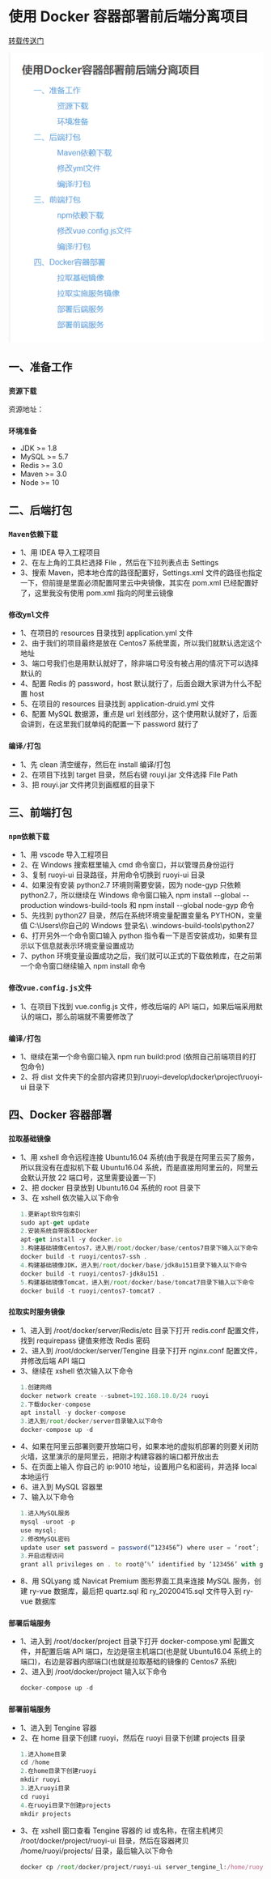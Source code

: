 # 使用 Docker 容器部署前后端分离项目

[转载传送门](https://blog.csdn.net/liyns/article/details/107080020)

![image](./images/docker.png)

## 一、准备工作

### `资源下载`

资源地址：

### `环境准备`

- JDK >= 1.8
- MySQL >= 5.7
- Redis >= 3.0
- Maven >= 3.0
- Node >= 10

## 二、后端打包

### `Maven依赖下载`

- 1、用 IDEA 导入工程项目
- 2、在左上角的工具栏选择 File ，然后在下拉列表点击 Settings
- 3、搜索 Maven，把本地仓库的路径配置好，Settings.xml 文件的路径也指定一下，但前提是里面必须配置阿里云中央镜像，其实在 pom.xml 已经配置好了，这里我没有使用 pom.xml 指向的阿里云镜像

### `修改yml文件`

- 1、在项目的 resources 目录找到 application.yml 文件
- 2、由于我们的项目最终是放在 Centos7 系统里面，所以我们就默认选定这个地址
- 3、端口号我们也是用默认就好了，除非端口号没有被占用的情况下可以选择默认的
- 4、配置 Redis 的 password，host 默认就行了，后面会跟大家讲为什么不配置 host
- 5、在项目的 resources 目录找到 application-druid.yml 文件
- 6、配置 MySQL 数据源，重点是 url 划线部分，这个使用默认就好了，后面会讲到，在这里我们就单纯的配置一下 password 就行了

### `编译/打包`

- 1、先 clean 清空缓存，然后在 install 编译/打包
- 2、在项目下找到 target 目录，然后右键 rouyi.jar 文件选择 File Path
- 3、把 rouyi.jar 文件拷贝到画框框的目录下

## 三、前端打包

### `npm依赖下载`

- 1、用 vscode 导入工程项目
- 2、在 Windows 搜索框里输入 cmd 命令窗口，并以管理员身份运行
- 3、复制 ruoyi-ui 目录路径，并用命令切换到 ruoyi-ui 目录
- 4、如果没有安装 python2.7 环境则需要安装，因为 node-gyp 只依赖 python2.7，所以继续在 Windows 命令窗口输入 npm install --global --production windows-build-tools 和 npm install --global node-gyp 命令
- 5、先找到 python27 目录，然后在系统环境变量配置变量名 PYTHON，变量值 C:\Users\你自己的 Windows 登录名\ .windows-build-tools\python27
- 6、打开另外一个命令窗口输入 python 指令看一下是否安装成功，如果有显示以下信息就表示环境变量设置成功
- 7、python 环境变量设置成功之后，我们就可以正式的下载依赖库，在之前第一个命令窗口继续输入 npm install 命令

### `修改vue.config.js文件`

- 1、在项目下找到 vue.config.js 文件，修改后端的 API 端口，如果后端采用默认的端口，那么前端就不需要修改了

### `编译/打包`

- 1、继续在第一个命令窗口输入 npm run build:prod (依照自己前端项目的打包命令)
- 2、将 dist 文件夹下的全部内容拷贝到\ruoyi-develop\docker\project\ruoyi-ui 目录下

## 四、Docker 容器部署

### `拉取基础镜像`

- 1、用 xshell 命令远程连接 Ubuntu16.04 系统(由于我是在阿里云买了服务，所以我没有在虚拟机下载 Ubuntu16.04 系统，而是直接用阿里云的，阿里云会默认开放 22 端口号，这里需要设置一下)
- 2、把 docker 目录放到 Ubuntu16.04 系统的 root 目录下
- 3、在 xshell 依次输入以下命令
  ```js
  1.更新apt软件包索引
  sudo apt-get update
  2.安装系统自带版本Docker
  apt-get install -y docker.io
  3.构建基础镜像Centos7，进入到/root/docker/base/centos7目录下输入以下命令
  docker build -t ruoyi/centos7-ssh .
  4.构建基础镜像JDK，进入到/root/docker/base/jdk8u151目录下输入以下命令
  docker build -t ruoyi/centos7-jdk8u151 .
  5.构建基础镜像Tomcat，进入到/root/docker/base/tomcat7目录下输入以下命令
  docker build -t ruoyi/centos7-tomcat7 .
  ```

### `拉取实时服务镜像`

- 1、进入到 /root/docker/server/Redis/etc 目录下打开 redis.conf 配置文件，找到 requirepass 键值来修改 Redis 密码
- 2、进入到 /root/docker/server/Tengine 目录下打开 nginx.conf 配置文件，并修改后端 API 端口
- 3、继续在 xshell 依次输入以下命令
  ```js
  1.创建网络
  docker network create --subnet=192.168.10.0/24 ruoyi
  2.下载docker-compose
  apt install -y docker-compose
  3.进入到/root/docker/server目录输入以下命令
  docker-compose up -d
  ```
- 4、如果在阿里云部署则要开放端口号，如果本地的虚拟机部署的则要关闭防火墙，这里演示的是阿里云，把刚才构建容器的端口都开放出去
- 5、在页面上输入 你自己的 ip:9010 地址，设置用户名和密码，并选择 local 本地运行
- 6、进入到 MySQL 容器里
- 7、输入以下命令
  ```js
  1.进入MySQL服务
  mysql -uroot -p
  use mysql;
  2.修改MySQL密码
  update user set password = password(“123456”) where user = ‘root’;
  3.开启远程访问
  grant all privileges on . to root@’%’ identified by ‘123456’ with grant option;
  ```
- 8、用 SQLyang 或 Navicat Premium 图形界面工具来连接 MySQL 服务，创建 ry-vue 数据库，最后把 quartz.sql 和 ry_20200415.sql 文件导入到 ry-vue 数据库

### `部署后端服务`

- 1、进入到 /root/docker/project 目录下打开 docker-compose.yml 配置文件，并配置后端 API 端口，左边是宿主机端口(也是就 Ubuntu16.04 系统上的端口)，右边是容器内部端口(也就是拉取基础的镜像的 Centos7 系统)
- 2、进入到 /root/docker/project 输入以下命令
  ```js
  docker-compose up -d
  ```

### `部署前端服务`

- 1、进入到 Tengine 容器
- 2、在 home 目录下创建 ruoyi，然后在 ruoyi 目录下创建 projects 目录
  ```js
  1.进入home目录
  cd /home
  2.在home目录下创建ruoyi
  mkdir ruoyi
  3.进入ruoyi目录
  cd ruoyi
  4.在ruoyi目录下创建projects
  mkdir projects
  ```
- 3、在 xshell 窗口查看 Tengine 容器的 id 或名称，在宿主机拷贝 /root/docker/project/ruoyi-ui 目录，然后在容器拷贝 /home/ruoyi/projects/ 目录，最后输入以下命令
  ```js
  docker cp /root/docker/project/ruoyi-ui server_tengine_l:/home/ruoyi/projects/
  ```
